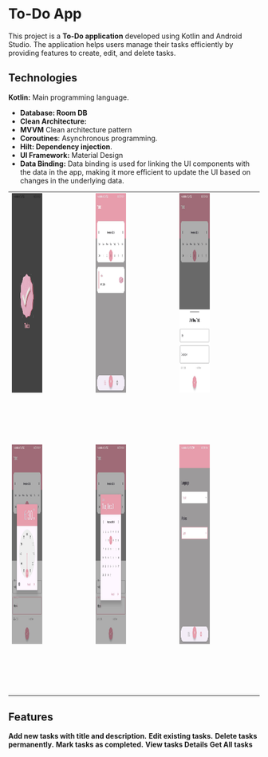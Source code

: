 # To-Do App

This project is a **To-Do application** developed using Kotlin and Android Studio. The application helps users manage their tasks efficiently by providing features to create, edit, and delete tasks.

## Technologies
 **Kotlin:** Main programming language.
- **Database: Room DB**
- **Clean Architecture:**
- **MVVM** Clean architecture pattern
- **Coroutines**: Asynchronous programming.
- **Hilt: Dependency injection**.
- **UI Framework:** Material Design
- **Data Binding:** Data binding is used for linking the UI components with the data in the app, making it more efficient to update the UI based on changes in the underlying data.

<table>
    <tr>
        <td style="padding-right: 100px;padding-bottom: 100px;">
            <img src="https://raw.githubusercontent.com/alaafawzyy/ToDo_App/master/app/assets/photo_2024-12-03_21-58-43%20(3).jpg" width="200" height="400" />
        </td>
        <td style="padding-right: 100px;padding-bottom: 100px;">
            <img src="https://raw.githubusercontent.com/alaafawzyy/ToDo_App/master/app/assets/photo_2024-12-03_21-58-41.jpg" width="200" height="400" />
        </td>
        <td style="padding-right: 100px;padding-bottom: 100px;">
            <img src="https://raw.githubusercontent.com/alaafawzyy/ToDo_App/master/app/assets/photo_2024-12-03_21-58-42%20(2).jpg" width="200" height="400" />
        </td>
    </tr>
    <tr>
        <td style="padding-right: 100px;padding-bottom: 100px;">
            <img src="https://raw.githubusercontent.com/alaafawzyy/ToDo_App/master/app/assets/photo_2024-12-03_21-58-43%20(2).jpg" width="200" height="400" />
        </td>
        <td style="padding-right: 100px;padding-bottom: 100px;">
            <img src="https://raw.githubusercontent.com/alaafawzyy/ToDo_App/master/app/assets/photo_2024-12-03_21-58-43.jpg" width="200" height="400" />
        </td>
        <td style="padding-right: 100px;padding-bottom: 100px;">
             <img src="https://raw.githubusercontent.com/alaafawzyy/ToDo_App/master/app/assets/photo_2024-12-06_21-07-07.jpg" width="200" height="400" />
        </td>
    </tr>
   
</table>








## Features
**Add new tasks with title and description.**
**Edit existing tasks.**
**Delete tasks permanently.**
**Mark tasks as completed.**
**View tasks Details**
**Get All tasks**


  









